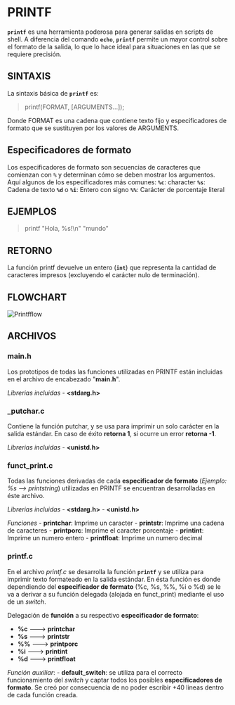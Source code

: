 # PRINTF

**`printf`** es una herramienta poderosa para generar salidas en scripts de shell. A diferencia del comando **`echo`**, **`printf`** permite un mayor control sobre el formato de la salida, lo que lo hace ideal para situaciones en las que se requiere precisión.

## SINTAXIS
La sintaxis básica de **`printf`** es:
>printf(FORMAT, [ARGUMENTS...]);

Donde FORMAT es una cadena que contiene texto fijo y especificadores de formato que se sustituyen por los valores de ARGUMENTS.

## Especificadores de formato

Los especificadores de formato son secuencias de caracteres que comienzan con `%` y determinan cómo se deben mostrar los argumentos. Aquí algunos de los especificadores más comunes:
**`%c`**: character
**`%s`**: Cadena de texto
**`%d`** o **`%i`**: Entero con signo
**`%%`**: Carácter de porcentaje literal

## EJEMPLOS

>printf "Hola, %s!\n" "mundo"

## RETORNO

La función printf devuelve un entero (**`int`**) que representa la cantidad de caracteres impresos (excluyendo el carácter nulo de terminación).

## FLOWCHART

![Printfflow](https://github.com/user-attachments/assets/4fc31f5f-a875-481c-bd60-4174d6f7937d)

## ARCHIVOS

### main.h

Los prototipos de todas las funciones utilizadas en PRINTF están incluidas en el archivo de encabezado "**main.h**".

*Librerias incluidas* - **<stdarg.h>**

### _putchar.c

Contiene la función putchar, y se usa para imprimir un solo carácter en la salida estándar.
En caso de éxito **retorna 1**, si ocurre un error **retorna -1**.

*Librerias incluidas* - **<unistd.h>**

### funct_print.c

Todas las funciones derivadas de cada **especificador de formato** (*Ejemplo: %s --> printstring*) utilizadas en PRINTF se encuentran desarrolladas en éste archivo.

*Librerias incluidas* - **<stdarg.h>**
                      - **<unistd.h>**

*Funciones* - **printchar**: Imprime un caracter
            - **printstr**: Imprime una cadena de caracteres
            - **printporc**: Imprime el caracter porcentaje
            - **printint**: Imprime un numero entero
            - **printfloat**: Imprime un numero decimal

### printf.c

En el archivo *printf.c* se desarrolla la función **`printf`** y se utiliza para imprimir texto formateado en la salida estándar.
En ésta función es donde dependiendo del **especificador de formato** (%c, %s, %%, %i o %d) se le va a derivar a su función delegada (alojada en funct_print) mediante el uso de un *switch*.

Delegación de **función** a su respectivo **especificador de formato**:
- **%c** ---> **printchar**
- **%s** ---> **printstr**
- **%%** ---> **printporc**
- **%i** ---> **printint**
- **%d** ---> **printfloat**

*Función auxiliar*: - **default_switch**: se utiliza para el correcto funcionamiento del *switch* y captar todos los posibles **especificadores de formato**.
Se creó por consecuencia de no poder escribir +40 lineas dentro de cada función creada.

